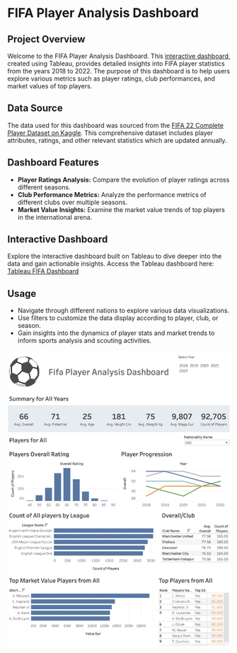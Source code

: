 # FIFA Player Analysis Dashboard

## Project Overview
Welcome to the FIFA Player Analysis Dashboard. This [interactive dashboard](https://napronald.github.io/FifaDashboard/), created using Tableau, provides detailed insights into FIFA player statistics from the years 2018 to 2022. The purpose of this dashboard is to help users explore various metrics such as player ratings, club performances, and market values of top players.
  
## Data Source
The data used for this dashboard was sourced from the [FIFA 22 Complete Player Dataset on Kaggle](https://www.kaggle.com/datasets/stefanoleone992/fifa-22-complete-player-dataset?select=players_22.csv). This comprehensive dataset includes player attributes, ratings, and other relevant statistics which are updated annually.

## Dashboard Features
- **Player Ratings Analysis:** Compare the evolution of player ratings across different seasons.
- **Club Performance Metrics:** Analyze the performance metrics of different clubs over multiple seasons.
- **Market Value Insights:** Examine the market value trends of top players in the international arena.

## Interactive Dashboard
Explore the interactive dashboard built on Tableau to dive deeper into the data and gain actionable insights. Access the Tableau dashboard here:
[Tableau FIFA Dashboard](https://public.tableau.com/app/profile/ronald8274/viz/fifa_16723669132800/Dashboard13)

## Usage
- Navigate through different nations to explore various data visualizations.
- Use filters to customize the data display according to player, club, or season.
- Gain insights into the dynamics of player stats and market trends to inform sports analysis and scouting activities.

![Figure 1](Figs/figure.png)
